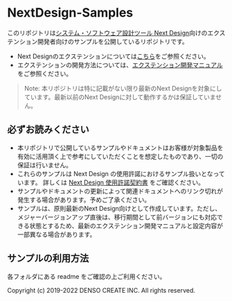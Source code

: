 # NextDesign-Samples

このリポジトリは[システム・ソフトウェア設計ツール Next Design](https://www.nextdesign.app/)向けのエクステンション開発者向けのサンプルを公開しているリポジトリです。

* Next Designのエクステンションについては[こちら](https://www.nextdesign.app/feature/extensibility/)をご参照ください。
* エクステンションの開発方法については、[エクステンション開発マニュアル](https://docs.nextdesign.app/extension/)をご参照ください。

> Note:
> 本リポジトリは特に記載がない限り最新のNext Designを対象にしています。最新以前のNext Designに対して動作するかは保証していません。

## 必ずお読みください
* 本リポジトリで公開しているサンプルやドキュメントはお客様が対象製品を有効に活用頂く上で参考にしていただくことを想定したものであり、一切の保証は行いません。
* これらのサンプルは Next Design の使用許諾におけるサンプル扱いとなっています。
    詳しくは [Next Design 使用許諾契約書](https://www.nextdesign.app/agreements/LicenseAgreement.pdf) をご確認ください。
* サンプルやドキュメントの更新によって関連ドキュメントへのリンク切れが発生する場合があります。予めご了承ください。
* サンプルは、原則最新のNext Design向けとして作成しています。ただし、メジャーバージョンアップ直後は、移行期間として前バージョンにも対応できる状態とするため、最新のエクステンション開発マニュアルと設定内容が一部異なる場合があります。

## サンプルの利用方法
各フォルダにある readme をご確認の上ご利用ください。

Copyright (c) 2019-2022 DENSO CREATE INC. All rights reserved.
